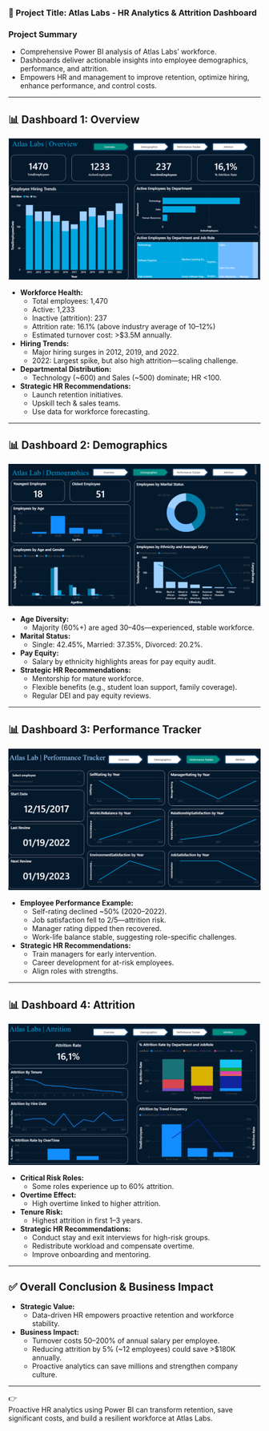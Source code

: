 ### 📌 Project Title: Atlas Labs - HR Analytics & Attrition Dashboard

### Project Summary
- Comprehensive Power BI analysis of Atlas Labs’ workforce.
- Dashboards deliver actionable insights into employee demographics, performance, and attrition.
- Empowers HR and management to improve retention, optimize hiring, enhance performance, and control costs.

---

## 📊 Dashboard 1: Overview
![Overview Dashboard](./Overview.png)
- **Workforce Health:**  
  - Total employees: 1,470  
  - Active: 1,233  
  - Inactive (attrition): 237  
  - Attrition rate: 16.1% (above industry average of 10–12%)  
  - Estimated turnover cost: >$3.5M annually.
- **Hiring Trends:**  
  - Major hiring surges in 2012, 2019, and 2022.  
  - 2022: Largest spike, but also high attrition—scaling challenge.
- **Departmental Distribution:**  
  - Technology (~600) and Sales (~500) dominate; HR <100.
- **Strategic HR Recommendations:**  
  - Launch retention initiatives.  
  - Upskill tech & sales teams.  
  - Use data for workforce forecasting.

---

## 📊 Dashboard 2: Demographics
![Demographics Dashboard](./HR-Analytics/Demographics.png)
- **Age Diversity:**  
  - Majority (60%+) are aged 30–40s—experienced, stable workforce.
- **Marital Status:**  
  - Single: 42.45%, Married: 37.35%, Divorced: 20.2%.
- **Pay Equity:**  
  - Salary by ethnicity highlights areas for pay equity audit.
- **Strategic HR Recommendations:**  
  - Mentorship for mature workforce.  
  - Flexible benefits (e.g., student loan support, family coverage).  
  - Regular DEI and pay equity reviews.

---

## 📊 Dashboard 3: Performance Tracker
![Performance Tracker Dashboard](./HR-Analytics/Performance_Tracker.png)
- **Employee Performance Example:**  
  - Self-rating declined ~50% (2020–2022).  
  - Job satisfaction fell to 2/5—attrition risk.  
  - Manager rating dipped then recovered.
  - Work-life balance stable, suggesting role-specific challenges.
- **Strategic HR Recommendations:**  
  - Train managers for early intervention.  
  - Career development for at-risk employees.  
  - Align roles with strengths.

---

## 📊 Dashboard 4: Attrition
![Attrition Dashboard](./HR-Analytics/Attrition.png)
- **Critical Risk Roles:**  
  - Some roles experience up to 60% attrition.
- **Overtime Effect:**  
  - High overtime linked to higher attrition.
- **Tenure Risk:**  
  - Highest attrition in first 1–3 years.
- **Strategic HR Recommendations:**  
  - Conduct stay and exit interviews for high-risk groups.
  - Redistribute workload and compensate overtime.
  - Improve onboarding and mentoring.

---

## ✅ Overall Conclusion & Business Impact
- **Strategic Value:**  
  - Data-driven HR empowers proactive retention and workforce stability.
- **Business Impact:**  
  - Turnover costs 50–200% of annual salary per employee.
  - Reducing attrition by 5% (~12 employees) could save >$180K annually.
  - Proactive analytics can save millions and strengthen company culture.

---

👉  
Proactive HR analytics using Power BI can transform retention, save significant costs, and build a resilient workforce at Atlas Labs.
